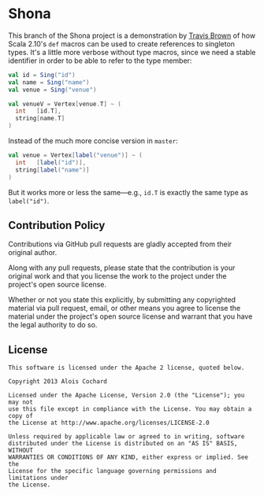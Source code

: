 # Shona

This branch of the Shona project is a demonstration by [Travis Brown](https://twitter.com/travisbrown)
of how Scala 2.10's `def` macros can be used to create references to
singleton types. It's a little more verbose without type macros, since we need a stable identifier
in order to be able to refer to the type member:

``` scala
val id = Sing("id")
val name = Sing("name")
val venue = Sing("venue")

val venueV = Vertex[venue.T] ~ (
  int   [id.T],
  string[name.T]
)
```

Instead of the much more concise version in `master`:

``` scala
val venue = Vertex[label("venue")] ~ (
  int   [label("id")], 
  string[label("name")]
)
```

But it works more or less the same—e.g., `id.T` is exactly the same type as `label("id")`.

## Contribution Policy

Contributions via GitHub pull requests are gladly accepted from their original author.

Along with any pull requests, please state that the contribution is your original work and 
that you license the work to the project under the project's open source license.

Whether or not you state this explicitly, by submitting any copyrighted material via pull request, 
email, or other means you agree to license the material under the project's open source license and 
warrant that you have the legal authority to do so.

## License

    This software is licensed under the Apache 2 license, quoted below.

    Copyright 2013 Alois Cochard 

    Licensed under the Apache License, Version 2.0 (the "License"); you may not
    use this file except in compliance with the License. You may obtain a copy of
    the License at http://www.apache.org/licenses/LICENSE-2.0

    Unless required by applicable law or agreed to in writing, software
    distributed under the License is distributed on an "AS IS" BASIS, WITHOUT
    WARRANTIES OR CONDITIONS OF ANY KIND, either express or implied. See the
    License for the specific language governing permissions and limitations under
    the License.
